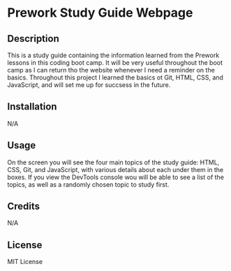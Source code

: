 # Prework Study Guide Webpage


## Description


This is a study guide containing the information learned from the Prework lessons in this coding boot camp. It will be very useful throughout the boot camp as I can return tho the website whenever I need a reminder on the basics. Throughout this project I learned the basics ot Git, HTML, CSS, and JavaScript, and will set me up for succsess in the future.


## Installation

N/A

## Usage

On the screen you will see the four main topics of the study guide: HTML, CSS, Git, and JavaScript, with various details about each under them in the boxes. If you view the DevTools console wou will be able to see a list of the topics, as well as a randomly chosen topic to study first.

## Credits

N/A

## License

MIT License

